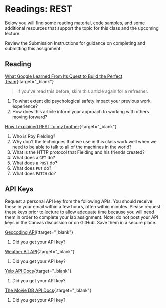 # Readings: REST

Below you will find some reading material, code samples, and some additional resources that support the topic for this class and the upcoming lecture.

Review the Submission Instructions for guidance on completing and submitting this assignment.

## Reading

[What Google Learned From Its Quest to Build the Perfect Team](https://www.google.com/amp/mobile.nytimes.com/2016/02/28/magazine/what-google-learned-from-its-quest-to-build-the-perfect-team.amp.html){:target="_blank"}

> If you've read this before, skim this article again for a refresher.

1. To what extent did psychological safety impact your previous work experience?
1. How does this article inform your approach to working with others moving forward?

[How I explained REST to my brother](https://gist.github.com/brookr/5977550){:target="_blank"}

1. Who is Roy Fielding?
1. Why don't the techniques that we use in this class work well when we need to be able to talk to all of the machines in the world?
1. What is the HTTP protocol that Fielding and his friends created?
1. What does a `GET` do?
1. What does a `POST` do?
1. What does `PUT` do?
1. What does `PATCH` do?

<!-- ## Additional Resources

PLACEHOLDER

### Videos

### Bookmark and Review

PLACEHOLDER -->

## API Keys

Request a personal API key from the following APIs. You should receive these in your email within a few hours, often within minutes. Please request these keys prior to lecture to allow adequate time because you will need them in order to complete your lab assignment. Note: do not post your API keys in the Canvas discussion or on GitHub. Save them in a secure place.

[Geocoding API](https://locationiq.com/){:target="_blank"}

1. Did you get your API key?

[Weather Bit API](https://www.weatherbit.io/){:target="_blank"}

1. Did you get your API key?

[Yelp API Docs](https://docs.developer.yelp.com/reference/v3_business_search){:target="_blank"}

1. Did you get your API key?

[The Movie DB API Docs](https://developers.themoviedb.org/3/getting-started/introduction){:target="_blank"}

1. Did you get your API key?
